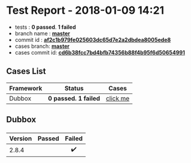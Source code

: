 # Test Report - 2018-01-09 14:21

- tests  : **0 passed**. **1 failed**
- branch name : **[master](https://github.com/apache/incubator-skywalking/tree/master)**
- commit id : **[af2c1b979fe025603dc65d7e2a2dbdea8005ede8](https://github.com/apache/incubator-skywalking/commit/af2c1b979fe025603dc65d7e2a2dbdea8005ede8)**
- cases branch: **[master](https://github.com/SkywalkingTest/skywalking-autotest-scenarios/tree/master)**
- cases commit id: **[cd6b38fcc7bd4bfb74356b88f4b95f6d50654991](https://github.com/SkywalkingTest/skywalking-autotest-scenarios/commit/cd6b38fcc7bd4bfb74356b88f4b95f6d50654991)**

## Cases List

| Framework | Status | Cases|
|:-----|:-----:|:-----:|
|Dubbox| **0 passed. 1 failed**| [click me](#dubbox) |

## Dubbox

### 
|  Version     | Passed | Failed|
|:------------- |:-------:|:-----:|
| 2.8.4  | |:heavy_check_mark:|

